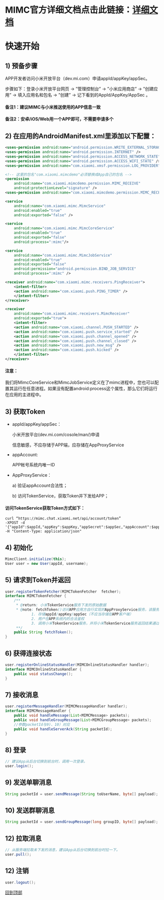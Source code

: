# MIMC官方详细文档点击此链接：[详细文档](https://github.com/Xiaomi-mimc/operation-manual)


# 快速开始

## 1) 预备步骤

APP开发者访问小米开放平台（dev.mi.com）申请appId/appKey/appSec。
 
步骤如下：登录小米开放平台网页 -> ”管理控制台” -> ”小米应用商店” -> ”创建应用” ->  填入应用名和包名 -> ”创建” -> 记下看到的AppId/AppKey/AppSec 。
 
#### 备注1：建议MIMC与小米推送使用的APP信息一致
#### 备注2：安卓/iOS/Web用一个APP即可，不需要申请多个

## 2) 在应用的AndroidManifest.xml里添加以下配置：

``` xml
<uses-permission android:name="android.permission.WRITE_EXTERNAL_STORAGE" />
<uses-permission android:name="android.permission.INTERNET" />
<uses-permission android:name="android.permission.ACCESS_NETWORK_STATE" />
<uses-permission android:name="android.permission.ACCESS_WIFI_STATE" />
<uses-permission android:name="com.xiaomi.xmsf.permission.LOG_PROVIDER" />

<!-- 这里的包名"com.xiaomi.mimcdemo"必须替换成App自己的包名 --> 
<permission
    android:name="com.xiaomi.mimcdemo.permission.MIMC_RECEIVE"
    android:protectionLevel="signature" />
<uses-permission android:name="com.xiaomi.mimcdemo.permission.MIMC_RECEIVE" />

<service
    android:name="com.xiaomi.mimc.MimcService"
    android:enabled="true"
    android:exported="false" />

<service
    android:name="com.xiaomi.mimc.MimcCoreService"
    android:enabled="true"
    android:exported="false"
    android:process=":mimc"/>

<service
    android:name="com.xiaomi.mimc.MimcJobService"
    android:enabled="true"
    android:exported="false"
    android:permission="android.permission.BIND_JOB_SERVICE"
    android:process=":mimc" />

<receiver android:name="com.xiaomi.mimc.receivers.PingReceiver">
    <intent-filter>
	<action android:name="com.xiaomi.push.PING_TIMER" />
    </intent-filter>
</receiver>

<receiver
    android:name="com.xiaomi.mimc.receivers.MimcReceiver"
    android:exported="true">
    <intent-filter>
	<action android:name="com.xiaomi.channel.PUSH_STARTED" />
	<action android:name="com.xiaomi.push.service_started" />
	<action android:name="com.xiaomi.push.channel_opened" />
	<action android:name="com.xiaomi.push.channel_closed" />
	<action android:name="com.xiaomi.push.new_msg" />
	<action android:name="com.xiaomi.push.kicked" />
    </intent-filter>
</receiver>
```
#### 注意：
我们将MimcCoreService和MimcJobService定义在了mimc进程中，您也可以配置其运行在任意进程。如果没有配置android:process这个属性，那么它们将运行在应用的主进程中。

## 3) 获取Token

+ appId/appKey/appSec：

	小米开放平台(dev.mi.com/cosole/man/)申请
  
	信息敏感，不应存储于APP端，应存储在AppProxyService
  
+ appAccount:

	APP帐号系统内唯一ID
  
+ AppProxyService：

	a) 验证appAccount合法性；
  
	b) 访问TokenService，获取Token并下发给APP；
  
#### 访问TokenService获取Token方式如下：

```
curl “https://mimc.chat.xiaomi.net/api/account/token”
-XPOST -d '{"appId":$appId,"appKey":$appKey,"appSecret":$appSec,"appAccount":$appAccount}' 
-H "Content-Type: application/json"
```

## 4) 初始化

``` java 
MimcClient.initialize(this);
User user = new User(appId, username);
```

## 5) 请求到Token并返回

``` java 
user.registerTokenFetcher(MIMCTokenFetcher  fetcher); 
interface MIMCTokenFetcher {
	/**
	 * @return: 小米TokenService服务下发的原始数据
	 * @note: fetchToken()访问APP应用方自行实现的AppProxyService服务，该服务实现以下功能：
			1. 存储appId/appKey/appSec（不应当存储在APP客户端）
			2. 用户在APP系统内的合法鉴权
			3. 调用小米TokenService服务，并将小米TokenService服务返回结果通过fetchToken()原样返回，参考3）获取Token
	 **/
	public String fetchToken();
}
```

## 6) 获得连接状态

``` java 
user.registerOnlineStatusHandler(MIMCOnlineStatusHandler handler);
interface MIMCOnlineStatusHandler {
	public void statusChange();
}
```

## 7) 接收消息

``` java 
user.registerMessageHandler(MIMCMessageHandler handler);
interface MIMCMessageHandler {
	public void handleMessage(List<MIMCMessage> packets);        
	public void handleGroupMessage(List<MIMCGroupMessage> packets); 
	//参数packetId与9)、10）对应
	public void handleServerAck(String packetId);
}
```

## 8) 登录

``` java 
// 建议App从后台切换到前台时，调用一次登录。
user.login();
```
		
## 9) 发送单聊消息

``` java 
String packetId = user.sendMessage(String toUserName, byte[] payload);
```

## 10) 发送群聊消息

``` java
String packetId = user.sendGroupMessage(long groupID, byte[] payload); 
```

## 12) 拉取消息

``` java
// 从服务端拉取未下发的消息，建议App从后台切换到前台时拉一下。
user.pull();
```

## 12) 注销

``` java 
user.logout();
```

[回到顶部](#readme)
